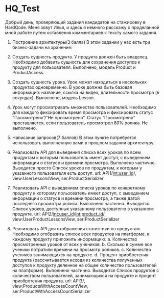 # HQ_Test
Добрый день, проверяющий задания кандидатов на стажировку в HardQode. Меня зовут Илья, и здесь я немного расскажу о проделанной мной работе путем оставления комментариев к тексту самого задания.


1.	Построение архитектуры(3 балла)
В этом задании у нас есть три бизнес-задачи на хранение:
1.	Создать сущность продукта. У продукта должен быть владелец. Необходимо добавить сущность для сохранения доступов к продукту для пользователя.
Выполнено, модель Product и ProductAccess.
2.	Создать сущность урока. Урок может находиться в нескольких продуктах одновременно. В уроке должна быть базовая информация: название, ссылка на видео, длительность просмотра (в секундах).
Выполнено, модель Lesson.
3.	Урок могут просматривать множество пользователей. Необходимо для каждого фиксировать время просмотра и фиксировать статус “Просмотрено”/”Не просмотрено”. Статус “Просмотрено” проставляется, если пользователь просмотрел 80% ролика.
Не выполнено.


2.	Написание запросов(7 баллов)
В этом пункте потребуется использовать выполненную вами в прошлом задании архитектуру:
1.	Реализовать API для выведения списка всех уроков по всем продуктам к которым пользователь имеет доступ, с выведением информации о статусе и времени просмотра.
Выполнено частично. Выводится просто Список уроков по продуктам, к которым у указанного пользователя есть доступ.
url: API1/<int:user_id>/, view:UserLessonsView, ser:ProductSerializer
2.	Реализовать API с выведением списка уроков по конкретному продукту к которому пользователь имеет доступ, с выведением информации о статусе и времени просмотра, а также датой последнего просмотра ролика.
Выполнено частично. Выводится Список уроков, доступных указанному пользователю в указанном продукте.
url: API2/<int:user_id>/<int:product_id>/, view:UserProductLessonsView, ser:ProductSerializer
3.	Реализовать API для отображения статистики по продуктам. Необходимо отобразить список всех продуктов на платформе, к каждому продукту приложить информацию:
a.	Количество просмотренных уроков от всех учеников.
b.	Сколько в сумме все ученики потратили времени на просмотр роликов.
c.	Количество учеников занимающихся на продукте.
d.	Процент приобретения продукта (рассчитывается исходя из количества полученных доступов к продукту деленное на общее количество пользователей на платформе).
Выполнено частично. Выводится Список продуктов с количеством пользователей, занимающихся на продукте и процент приобретения продукта.
url: API3/, view:ProductsWithAccessCountView, ser:ProductWithAccessCountSerializer


